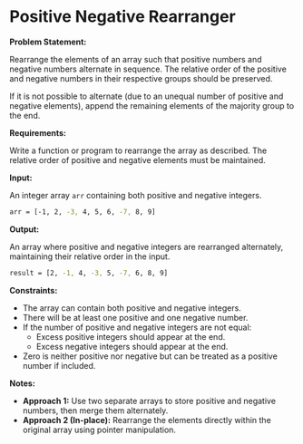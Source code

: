 # Positive Negative Rearranger

**Problem Statement:**

Rearrange the elements of an array such that positive numbers and negative numbers alternate in sequence. The relative order of the positive and negative numbers in their respective groups should be preserved.

If it is not possible to alternate (due to an unequal number of positive and negative elements), append the remaining elements of the majority group to the end.

**Requirements:**

Write a function or program to rearrange the array as described. The relative order of positive and negative elements must be maintained.

**Input:**

An integer array `arr` containing both positive and negative integers.

```bash
arr = [-1, 2, -3, 4, 5, 6, -7, 8, 9]
```

**Output:**

An array where positive and negative integers are rearranged alternately, maintaining their relative order in the input.

```bash
result = [2, -1, 4, -3, 5, -7, 6, 8, 9]
```

**Constraints:**

- The array can contain both positive and negative integers.
- There will be at least one positive and one negative number.
- If the number of positive and negative integers are not equal:
  - Excess positive integers should appear at the end.
  - Excess negative integers should appear at the end.
- Zero is neither positive nor negative but can be treated as a positive number if included.

**Notes:**

- **Approach 1:** Use two separate arrays to store positive and negative numbers, then merge them alternately.
- **Approach 2 (In-place):** Rearrange the elements directly within the original array using pointer manipulation.
